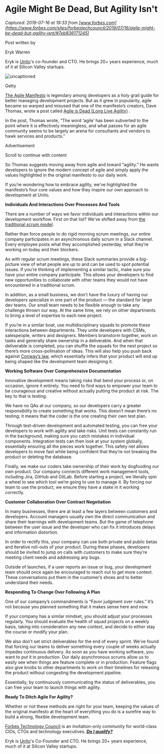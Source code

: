 # Agile Might Be Dead, But Agility Isn't

_Captured: 2019-07-16 at 19:33 from [www.forbes.com](https://www.forbes.com/sites/forbestechcouncil/2019/07/16/agile-might-be-dead-but-agility-isnt/#7eb836171245)_

Post written by

Eryk Warren

Eryk is [Unito](http://www.unito.io/)'s co-founder and CTO. He brings 20+ years experience, much of it at Silicon Valley startups.

![uncaptioned](https://thumbor.forbes.com/thumbor/711x474/https://specials-images.forbesimg.com/dam/imageserve/484188895/960x0.jpg?fit=scale)

Getty

[The Agile Manifesto](https://agilemanifesto.org/) is legendary among developers as a holy grail guide for better managing development projects. But as it grew in popularity, agile became so warped and misused that one of the manifesto’s creators, Dave Thomas, wrote a post called  [Agile is Dead (Long Live Agility)](https://pragdave.me/blog/2014/03/04/time-to-kill-agile.html) .   

In the post, Thomas wrote, “The word ‘agile’ has been subverted to the point where it is effectively meaningless, and what passes for an agile community seems to be largely an arena for consultants and vendors to hawk services and products.” 

Advertisement

Scroll to continue with content

So Thomas suggests moving away from agile and toward “agility.” He wants developers to ignore the modern concept of agile and simply apply the values highlighted in the original manifesto to our daily work. 

If you’re wondering how to embrace agility, we’ve highlighted the manifesto’s four core values and how they inspire our own approach to development at Unito.

**Individuals And Interactions Over Processes And Tools**

There are a number of ways we favor individuals and interactions within our development workflow. First on that list? We’ve shifted away from [the traditional scrum model](https://www.scrum.org/resources/what-is-scrum?gclid=EAIaIQobChMI8_Hu7N2Y4gIVwpyzCh3WqgZ3EAAYAiAAEgJ3mPD_BwE).

Rather than force people to do rigid morning scrum meetings, our entire company participates in an asynchronous daily scrum in a Slack channel. Every employee posts what they accomplished yesterday, what they’re working on today and their blockers. 

As with regular scrum meetings, these Slack summaries provide a big-picture view of what people are up to and can be used to spot potential issues. If you’re thinking of implementing a similar tactic, make sure you have your entire company participate. This allows your developers to find new opportunities to collaborate with other teams they would not have encountered in a traditional scrum. 

In addition, as a small business, we don’t have the luxury of having our developers specialize in one part of the product — the standard for large dev teams. Our small team needs to be flexible enough to take any challenge thrown our way. At the same time, we rely on other departments to bring a level of expertise to each new project. 

If you’re in a similar boat, use multidisciplinary squads to promote these interactions between departments. They unite developers with CSMs, salespeople, writers and designers. Members brainstorm together, work on tasks and generally share ownership in a deliverable. And when that deliverable is completed, you can shuffle the squads for the next project so there’s more cross-pollination of ideas. This will also help you push back against [Conway’s law](https://devops.com/what-can-conways-law-teach-us-about-devops/), which essentially infers that your product will end up being shaped like the development team designing it. 

**Working Software Over Comprehensive Documentation**

Innovative development means taking risks that bend your process or, on occasion, ignore it entirely. You need to find ways to empower your team to be courageous and creative without actually putting the product at risk. The key to that is testing.  

We have no QAs at our company, so our developers carry a greater responsibility to create something that works. This doesn’t mean there’s no testing; it means that the coder is the one creating their own test plan. 

Through test-driven development and automated testing, you can free your developers to work with agility and take risks. Unit tests can constantly run in the background, making sure you catch mistakes in individual components. Integration tests can then look at your system globally, essentially ensuring all the pieces work together. This safety net allows developers to move fast while being confident that they’re not breaking the product or deleting the database. 

Finally, we make our coders take ownership of their work by dogfooding our own product. Our company connects different work management tools, including Jira, GitHub and GitLab. Before starting a project, we literally spin a wheel to see which tool we’re going to use to manage it. By forcing our team to use the product, we ensure they have a stake in it working correctly.  

**Customer Collaboration Over Contract Negotiation**

In many businesses, there are at least a few layers between customers and developers. Account managers usually own the direct communication and share their learnings with development teams. But the game of telephone between the user issue and the developer who can fix it introduces delays and information distortion.

In order to rectify this, your company can use both private and public betas and iterative roll-outs of your product. During these phases, developers should be invited to jump on calls with customers to make sure they’re meeting client needs and addressing any bugs. 

Outside of launches, if a user reports an issue or bug, your development team should once again be encouraged to reach out to get more context. These conversations put them in the customer’s shoes and to better understand their needs. 

**Responding To Change Over Following A Plan**

One of our company’s commandments is “Favor judgment over rules.” It’s not because you planned something that it makes sense here and now. 

If your company has a similar mindset, you should adjust your processes regularly. You should evaluate the health of squad projects on a weekly basis, taking into consideration any new context, and decide to either stay the course or modify your plan. 

We also don’t set strict deliverables for the end of every sprint. We’ve found that forcing our teams to deliver something every couple of weeks actually impedes continuous delivery. As soon as you have working software, you want to put it in production. Our daily asynchronous scrums allow us to easily see when things are feature complete or in production. Feature flags also give knobs to other departments to work on their timelines for releasing the product without congesting the development pipeline. 

Essentially, by continuously communicating the status of deliverables, you can free your team to launch things with agility.  

**Ready To Ditch Agile For Agility?**

Whether or not these methods are right for your team, keeping the values of the original manifesto at the heart of everything you do is a surefire way to build a strong, flexible development team.

[Forbes Technology Council](http://www.forbestechcouncil.com/qualify/?source=forbes-text) is an invitation-only community for world-class CIOs, CTOs and technology executives. **_[Do I qualify?](http://www.forbestechcouncil.com/qualify/?source=forbes-text)_**

Eryk is [Unito](http://www.unito.io)'s Co-Founder and CTO. He brings 20+ years experience, much of it at Silicon Valley startups.
